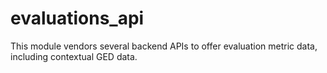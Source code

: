 
# evaluations_api

This module vendors several backend APIs to offer evaluation metric data,
including contextual GED data.
